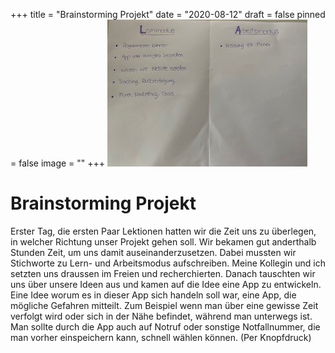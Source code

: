 +++
title = "Brainstorming Projekt"
date = "2020-08-12"
draft = false
pinned = false
image = ""
+++
![](modusblog.jpg)

# Brainstorming Projekt



Erster Tag, die ersten Paar Lektionen hatten wir die Zeit uns zu überlegen, in welcher Richtung unser Projekt gehen soll. Wir bekamen gut anderthalb Stunden Zeit, um uns damit auseinanderzusetzen. Dabei mussten wir Stichworte zu Lern- und Arbeitsmodus aufschreiben. Meine Kollegin und ich setzten uns draussen im Freien und recherchierten. Danach tauschten wir uns über unsere Ideen aus und kamen auf die Idee eine App zu entwickeln. Eine Idee worum es in dieser App sich handeln soll war, eine App, die mögliche Gefahren mitteilt. Zum Beispiel wenn man über eine gewisse Zeit verfolgt wird oder sich in der Nähe befindet, während man unterwegs ist. Man sollte durch die App auch auf Notruf oder sonstige Notfallnummer, die man vorher einspeichern kann, schnell wählen können. (Per Knopfdruck)